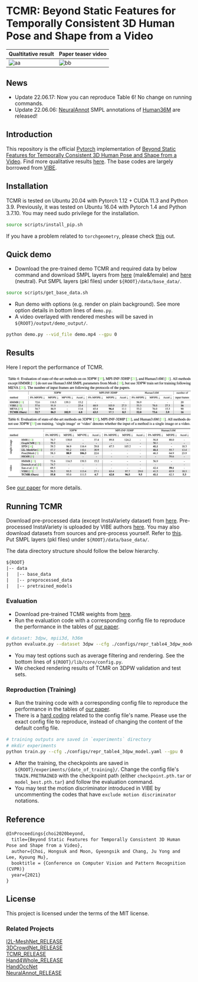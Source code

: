 # TCMR: Beyond Static Features for Temporally Consistent 3D Human Pose and Shape from a Video
| Qualtitative result  | Paper teaser video |
| ------------- | ------------- |
| ![aa](./asset/son.gif) | ![bb](./asset/teaser.gif) |



## News
- Update 22.06.17: Now you can reproduce Table 6! No change on running commands. 
- Update 22.06.06: [NeuralAnnot](https://arxiv.org/abs/2011.11232) SMPL annotations of [Human36M](http://vision.imar.ro/human3.6m/description.php) are released!

## Introduction
This repository is the official [Pytorch](https://pytorch.org/) implementation of [Beyond Static Features for Temporally Consistent 3D Human Pose and Shape from a Video](https://arxiv.org/abs/2011.08627). 
Find more qualitative results [here](https://youtu.be/WB3nTnSQDII).
The base codes are largely borrowed from [VIBE](https://github.com/mkocabas/VIBE).

## Installation
TCMR is tested on Ubuntu 20.04 with Pytorch 1.12 + CUDA 11.3 and Python 3.9. 
Previously, it was tested on Ubuntu 16.04 with Pytorch 1.4 and Python 3.7.10. 
You may need sudo privilege for the installation.
```bash
source scripts/install_pip.sh
```
If you have a problem related to `torchgeometry`, please check [this](https://github.com/mks0601/I2L-MeshNet_RELEASE/issues/6#issuecomment-675152527) out.

## Quick demo
- Download the pre-trained demo TCMR and required data by below command and download SMPL layers from [here](https://smpl.is.tue.mpg.de) (male&female) and [here](http://smplify.is.tue.mpg.de) (neutral). Put SMPL layers (pkl files) under `${ROOT}/data/base_data/`.
```bash
source scripts/get_base_data.sh
```
- Run demo with options (e.g. render on plain background). See more option details in bottom lines of `demo.py`.
- A video overlayed with rendered meshes will be saved in `${ROOT}/output/demo_output/`. 
```bash
python demo.py --vid_file demo.mp4 --gpu 0 
```

## Results
Here I report the performance of TCMR.


![table](./asset/table4.png)
![table](./asset/table6.png)

See [our paper](https://arxiv.org/abs/2011.08627) for more details.

## Running TCMR

Download pre-processed data (except InstaVariety dataset) from [here](https://drive.google.com/drive/folders/1h0FxBGLqsxNvUL0J43WkTxp7WgYIBLy-?usp=sharing).
Pre-processed InstaVariety is uploaded by VIBE authors [here](https://owncloud.tuebingen.mpg.de/index.php/s/MKLnHtPjwn24y9C).
You may also download datasets from sources and pre-process yourself. Refer to [this](asset/data.md).
Put SMPL layers (pkl files) under `${ROOT}/data/base_data/`.

The data directory structure should follow the below hierarchy.
```
${ROOT}  
|-- data  
|   |-- base_data  
|   |-- preprocessed_data  
|   |-- pretrained_models
```

### Evaluation

- Download pre-trained TCMR weights from [here](https://drive.google.com/drive/folders/1NxzmKw5QTGtOKgSQetkq66ZO-dbBSzrd?usp=sharing).  
- Run the evaluation code with a corresponding config file to reproduce the performance in the tables of [our paper](https://arxiv.org/abs/2011.08627).
```bash
# dataset: 3dpw, mpii3d, h36m 
python evaluate.py --dataset 3dpw --cfg ./configs/repr_table4_3dpw_model.yaml --gpu 0 
```
- You may test options such as average filtering and rendering. See the bottom lines of `${ROOT}/lib/core/config.py`.
- We checked rendering results of TCMR on 3DPW validation and test sets.

### Reproduction (Training)

- Run the training code with a corresponding config file to reproduce the performance in the tables of [our paper](https://arxiv.org/abs/2011.08627).
- There is a [hard coding](https://github.com/hongsukchoi/TCMR_RELEASE/blob/46462c664f1057fb3c14e2049a377e6bc071d622/lib/dataset/_dataset_3d.py#L92) related to the config file's name. Please use the exact config file to reproduce, instead of changing the content of the default config file.
```bash
# training outputs are saved in `experiments` directory
# mkdir experiments
python train.py --cfg ./configs/repr_table4_3dpw_model.yaml --gpu 0 
```
- After the training, the checkpoints are saved in `${ROOT}/experiments/{date_of_training}/`. Change the config file's `TRAIN.PRETRAINED` with the checkpoint path (either `checkpoint.pth.tar` or `model_best.pth.tar`) and follow the evaluation command.
- You may test the motion discriminator introduced in VIBE by uncommenting the codes that have `exclude motion discriminator` notations.


## Reference
```
@InProceedings{choi2020beyond,
  title={Beyond Static Features for Temporally Consistent 3D Human Pose and Shape from a Video},
  author={Choi, Hongsuk and Moon, Gyeongsik and Chang, Ju Yong and Lee, Kyoung Mu},
  booktitle = {Conference on Computer Vision and Pattern Recognition (CVPR)}
  year={2021}
}
```

## License
This project is licensed under the terms of the MIT license.

### Related Projects

[I2L-MeshNet_RELEASE](https://github.com/mks0601/I2L-MeshNet_RELEASE)  
[3DCrowdNet_RELEASE](https://github.com/hongsukchoi/3DCrowdNet_RELEASE)  
[TCMR_RELEASE](https://github.com/hongsukchoi/TCMR_RELEASE)  
[Hand4Whole_RELEASE](https://github.com/mks0601/Hand4Whole_RELEASE)  
[HandOccNet](https://github.com/namepllet/HandOccNet)  
[NeuralAnnot_RELEASE](https://github.com/mks0601/NeuralAnnot_RELEASE)
